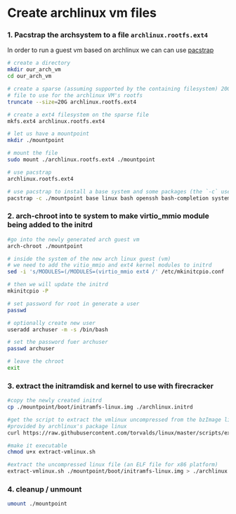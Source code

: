 # Create archlinux vm files

### 1. Pacstrap the archsystem to a file `archlinux.rootfs.ext4`
 
In order to run a guest vm based on archlinux we can can use [pacstrap](https://wiki.archlinux.org/title/Install_Arch_Linux_from_existing_Linux)

``` bash
# create a directory
mkdir our_arch_vm
cd our_arch_vm

# create a sparse (assuming supported by the containing filesystem) 20G 
# file to use for the archlinux VM's rootfs 
truncate --size=20G archlinux.rootfs.ext4

# create a ext4 filesystem on the sparse file
mkfs.ext4 archlinux.rootfs.ext4

# let us have a mountpoint
mkdir ./mountpoint

# mount the file
sudo mount ./archlinux.rootfs.ext4 ./mountpoint

# use pacstrap 
archlinux.rootfs.ext4

# use pacstrap to install a base system and some packages (the `-c` uses the cache of your archlinux host
pacstrap -c ./mountpoint base linux bash openssh bash-completion systemd vim tmux pv sudo
```

### 2. arch-chroot into te system to make virtio_mmio module being added to the initrd 

``` bash
#go into the newly generated arch guest vm 
arch-chroot ./mountpoint 

# inside the system of the new arch linux guest (vm)
# we need to add the vitio_mmio and ext4 kernel modules to initrd
sed -i 's/MODULES=(/MODULES=(virtio_mmio ext4 /' /etc/mkinitcpio.conf

# then we will update the initrd
mkinitcpio -P

# set password for root in generate a user
passwd 

# optionally create new user
useradd archuser -m -s /bin/bash

# set the password fuer archuser
passwd archuser 

# leave the chroot
exit
```

### 3. extract the initramdisk and kernel to use with firecracker

``` bash
#copy the newly created initrd
cp ./mountpoint/boot/initramfs-linux.img ./archlinux.initrd

#get the script to extract the vmlinux uncompressed from the bzImage linux kernel as
#provided by archlinux's package linux
curl https://raw.githubusercontent.com/torvalds/linux/master/scripts/extract-vmlinux > extract-vmlinux.sh

#make it executable
chmod u+x extract-vmlinux.sh

#extract the uncompressed linux file (an ELF file for x86 platform)
extract-vmlinux.sh ./mountpoint/boot/initramfs-linux.img > ./archlinux.vmlinux
```

### 4. cleanup / unmount
``` bash
umount ./mountpoint
```


 
